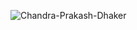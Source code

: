 ![Chandra-Prakash-Dhaker](https://user-images.githubusercontent.com/76105799/204148650-cf3fe2c9-777b-499e-83c0-33aee8483f68.png)
